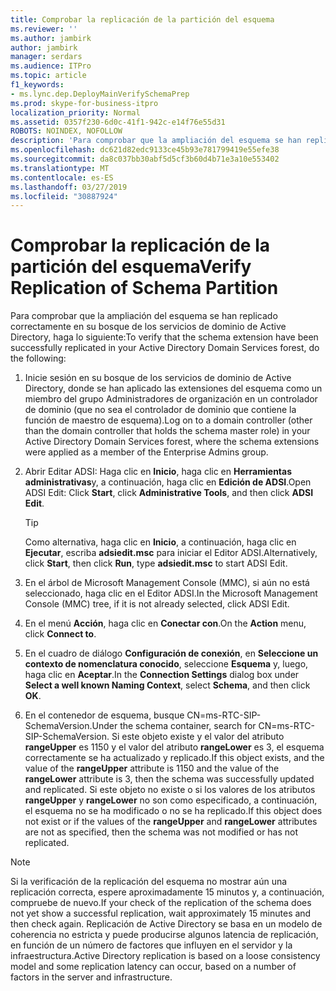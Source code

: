 ```yaml
---
title: Comprobar la replicación de la partición del esquema
ms.reviewer: ''
ms.author: jambirk
author: jambirk
manager: serdars
ms.audience: ITPro
ms.topic: article
f1_keywords:
- ms.lync.dep.DeployMainVerifySchemaPrep
ms.prod: skype-for-business-itpro
localization_priority: Normal
ms.assetid: 0357f230-6d0c-41f1-942c-e14f76e55d31
ROBOTS: NOINDEX, NOFOLLOW
description: 'Para comprobar que la ampliación del esquema se han replicado correctamente en su bosque de los servicios de dominio de Active Directory, haga lo siguiente:'
ms.openlocfilehash: dc621d82edc9133ce45b93e781799419e55efe38
ms.sourcegitcommit: da8c037bb30abf5d5cf3b60d4b71e3a10e553402
ms.translationtype: MT
ms.contentlocale: es-ES
ms.lasthandoff: 03/27/2019
ms.locfileid: "30887924"
---
```

# <a name="verify-replication-of-schema-partition"></a><span data-ttu-id="a2c50-103">Comprobar la replicación de la partición del esquema</span><span class="sxs-lookup"><span data-stu-id="a2c50-103">Verify Replication of Schema Partition</span></span>
 
<span data-ttu-id="a2c50-104">Para comprobar que la ampliación del esquema se han replicado correctamente en su bosque de los servicios de dominio de Active Directory, haga lo siguiente:</span><span class="sxs-lookup"><span data-stu-id="a2c50-104">To verify that the schema extension have been successfully replicated in your Active Directory Domain Services forest, do the following:</span></span>
  
1. <span data-ttu-id="a2c50-105">Inicie sesión en su bosque de los servicios de dominio de Active Directory, donde se han aplicado las extensiones del esquema como un miembro del grupo Administradores de organización en un controlador de dominio (que no sea el controlador de dominio que contiene la función de maestro de esquema).</span><span class="sxs-lookup"><span data-stu-id="a2c50-105">Log on to a domain controller (other than the domain controller that holds the schema master role) in your Active Directory Domain Services forest, where the schema extensions were applied as a member of the Enterprise Admins group.</span></span>
    
2. <span data-ttu-id="a2c50-106">Abrir Editar ADSI: Haga clic en **Inicio**, haga clic en **Herramientas administrativas**y, a continuación, haga clic en **Edición de ADSI**.</span><span class="sxs-lookup"><span data-stu-id="a2c50-106">Open ADSI Edit: Click **Start**, click **Administrative Tools**, and then click **ADSI Edit**.</span></span>
    
    > [!TIP]
    > <span data-ttu-id="a2c50-107">Como alternativa, haga clic en **Inicio**, a continuación, haga clic en **Ejecutar**, escriba **adsiedit.msc** para iniciar el Editor ADSI.</span><span class="sxs-lookup"><span data-stu-id="a2c50-107">Alternatively, click **Start**, then click **Run**, type **adsiedit.msc** to start ADSI Edit.</span></span>
  
3. <span data-ttu-id="a2c50-108">En el árbol de Microsoft Management Console (MMC), si aún no está seleccionado, haga clic en el Editor ADSI.</span><span class="sxs-lookup"><span data-stu-id="a2c50-108">In the Microsoft Management Console (MMC) tree, if it is not already selected, click ADSI Edit.</span></span>
    
4. <span data-ttu-id="a2c50-109">En el menú **Acción**, haga clic en **Conectar con**.</span><span class="sxs-lookup"><span data-stu-id="a2c50-109">On the **Action** menu, click **Connect to**.</span></span>
    
5. <span data-ttu-id="a2c50-110">En el cuadro de diálogo **Configuración de conexión**, en **Seleccione un contexto de nomenclatura conocido**, seleccione **Esquema** y, luego, haga clic en **Aceptar**.</span><span class="sxs-lookup"><span data-stu-id="a2c50-110">In the **Connection Settings** dialog box under **Select a well known Naming Context**, select **Schema**, and then click **OK**.</span></span>
    
6. <span data-ttu-id="a2c50-111">En el contenedor de esquema, busque CN=ms-RTC-SIP-SchemaVersion.</span><span class="sxs-lookup"><span data-stu-id="a2c50-111">Under the schema container, search for CN=ms-RTC-SIP-SchemaVersion.</span></span> <span data-ttu-id="a2c50-112">Si este objeto existe y el valor del atributo **rangeUpper** es 1150 y el valor del atributo **rangeLower** es 3, el esquema correctamente se ha actualizado y replicado.</span><span class="sxs-lookup"><span data-stu-id="a2c50-112">If this object exists, and the value of the **rangeUpper** attribute is 1150 and the value of the **rangeLower** attribute is 3, then the schema was successfully updated and replicated.</span></span> <span data-ttu-id="a2c50-113">Si este objeto no existe o si los valores de los atributos **rangeUpper** y **rangeLower** no son como especificado, a continuación, el esquema no se ha modificado o no se ha replicado.</span><span class="sxs-lookup"><span data-stu-id="a2c50-113">If this object does not exist or if the values of the **rangeUpper** and **rangeLower** attributes are not as specified, then the schema was not modified or has not replicated.</span></span>
    
> [!NOTE]
> <span data-ttu-id="a2c50-114">Si la verificación de la replicación del esquema no mostrar aún una replicación correcta, espere aproximadamente 15 minutos y, a continuación, compruebe de nuevo.</span><span class="sxs-lookup"><span data-stu-id="a2c50-114">If your check of the replication of the schema does not yet show a successful replication, wait approximately 15 minutes and then check again.</span></span> <span data-ttu-id="a2c50-115">Replicación de Active Directory se basa en un modelo de coherencia no estricta y puede producirse algunos latencia de replicación, en función de un número de factores que influyen en el servidor y la infraestructura.</span><span class="sxs-lookup"><span data-stu-id="a2c50-115">Active Directory replication is based on a loose consistency model and some replication latency can occur, based on a number of factors in the server and infrastructure.</span></span> 
  

